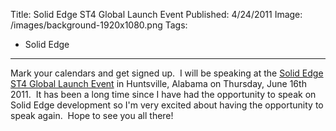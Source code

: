 Title: Solid Edge ST4 Global Launch Event
Published: 4/24/2011
Image: /images/background-1920x1080.png
Tags:
  - Solid Edge
---

Mark your calendars and get signed up.  I will be speaking at the [Solid Edge ST4 Global Launch Event](https://www.seeuthere.com/SolidEdgeST4) in Huntsville, Alabama on Thursday, June 16th 2011.  It has been a long time since I have had the opportunity to speak on Solid Edge development so I'm very excited about having the opportunity to speak again.  Hope to see you all there!
